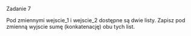 Zadanie 7

Pod zmiennymi wejscie_1 i wejscie_2 dostępne są dwie listy. Zapisz pod zmienną wyjscie sumę (konkatenację) obu tych list.
